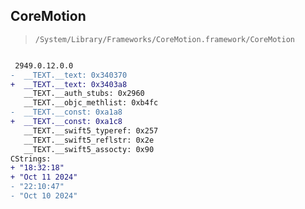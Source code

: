 ## CoreMotion

> `/System/Library/Frameworks/CoreMotion.framework/CoreMotion`

```diff

 2949.0.12.0.0
-  __TEXT.__text: 0x340370
+  __TEXT.__text: 0x3403a8
   __TEXT.__auth_stubs: 0x2960
   __TEXT.__objc_methlist: 0xb4fc
-  __TEXT.__const: 0xa1a8
+  __TEXT.__const: 0xa1c8
   __TEXT.__swift5_typeref: 0x257
   __TEXT.__swift5_reflstr: 0x2e
   __TEXT.__swift5_assocty: 0x90
CStrings:
+ "18:32:18"
+ "Oct 11 2024"
- "22:10:47"
- "Oct 10 2024"

```
